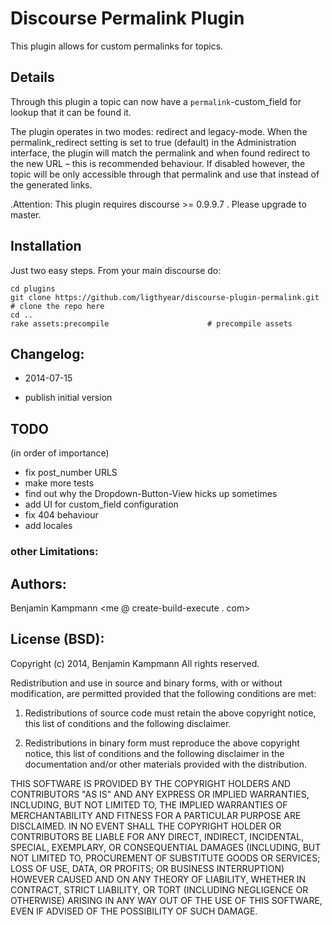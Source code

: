 # Discourse Permalink Plugin

This plugin allows for custom permalinks for topics.

## Details

Through this plugin a topic can now have a `permalink`-custom_field for lookup that it can be found it.

The plugin operates in two modes: redirect and legacy-mode. When the permalink_redirect setting is set to true (default) in the Administration interface, the plugin will match the permalink and when found redirect to the new URL – this is recommended behaviour. If disabled however, the topic will be only accessible through that permalink and use that instead of the generated links.

.Attention: This plugin requires discourse >= 0.9.9.7 . Please upgrade to master.

## Installation

Just two easy steps. From your main discourse do:

    cd plugins
    git clone https://github.com/ligthyear/discourse-plugin-permalink.git   # clone the repo here
    cd ..
    rake assets:precompile                      # precompile assets

## Changelog:

 * 2014-07-15
  - publish initial version

## TODO

(in order of importance)

 - fix post_number URLS
 - make more tests
 - find out why the Dropdown-Button-View hicks up sometimes
 - add UI for custom_field configuration
 - fix 404 behaviour
 - add locales


### other Limitations:


## Authors:
Benjamin Kampmann <me @ create-build-execute . com>

## License (BSD):
Copyright (c) 2014, Benjamin Kampmann
All rights reserved.

Redistribution and use in source and binary forms, with or without modification, are permitted provided that the following conditions are met:

1. Redistributions of source code must retain the above copyright notice, this list of conditions and the following disclaimer.

2. Redistributions in binary form must reproduce the above copyright notice, this list of conditions and the following disclaimer in the documentation and/or other materials provided with the distribution.

THIS SOFTWARE IS PROVIDED BY THE COPYRIGHT HOLDERS AND CONTRIBUTORS "AS IS" AND ANY EXPRESS OR IMPLIED WARRANTIES, INCLUDING, BUT NOT LIMITED TO, THE IMPLIED WARRANTIES OF MERCHANTABILITY AND FITNESS FOR A PARTICULAR PURPOSE ARE DISCLAIMED. IN NO EVENT SHALL THE COPYRIGHT HOLDER OR CONTRIBUTORS BE LIABLE FOR ANY DIRECT, INDIRECT, INCIDENTAL, SPECIAL, EXEMPLARY, OR CONSEQUENTIAL DAMAGES (INCLUDING, BUT NOT LIMITED TO, PROCUREMENT OF SUBSTITUTE GOODS OR SERVICES; LOSS OF USE, DATA, OR PROFITS; OR BUSINESS INTERRUPTION) HOWEVER CAUSED AND ON ANY THEORY OF LIABILITY, WHETHER IN CONTRACT, STRICT LIABILITY, OR TORT (INCLUDING NEGLIGENCE OR OTHERWISE) ARISING IN ANY WAY OUT OF THE USE OF THIS SOFTWARE, EVEN IF ADVISED OF THE POSSIBILITY OF SUCH DAMAGE.
